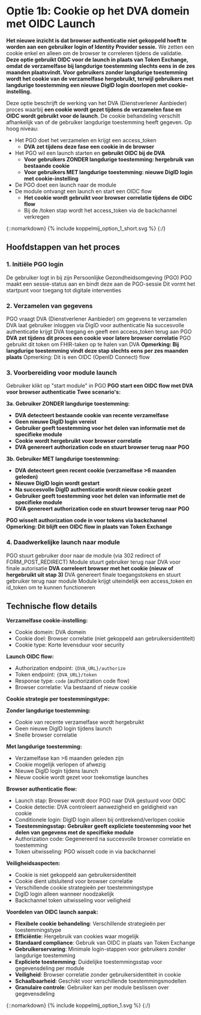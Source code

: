 # Optie 1b: Cookie op het DVA domein met OIDC Launch

**Het nieuwe inzicht is dat browser authenticatie niet gekoppeld hoeft te worden aan een gebruiker login of Identity Provider sessie.** We zetten een cookie enkel en alleen om de browser te correleren tijdens de validatie. **Deze optie gebruikt OIDC voor de launch in plaats van Token Exchange, omdat de verzamelfase bij langdurige toestemming slechts eens in de zes maanden plaatsvindt. Voor gebruikers zonder langdurige toestemming wordt het cookie van de verzamelfase hergebruikt, terwijl gebruikers met langdurige toestemming een nieuwe DigID login doorlopen met cookie-instelling.**

Deze optie beschrijft de werking van het DVA (Dienstverlener Aanbieder) proces waarbij **een cookie wordt gezet tijdens de verzamelen fase en OIDC wordt gebruikt voor de launch**. De cookie behandeling verschilt afhankelijk van of de gebruiker langdurige toestemming heeft gegeven. Op hoog niveau:

* Het PGO doet het verzamelen en krijgt een access_token
  * **DVA zet tijdens deze fase een cookie in de browser**
* Het PGO wil een launch starten en **gebruikt OIDC bij de DVA**
  * **Voor gebruikers ZONDER langdurige toestemming: hergebruik van bestaande cookie**
  * **Voor gebruikers MET langdurige toestemming: nieuwe DigID login met cookie-instelling**
* De PGO doet een launch naar de module
* De module ontvangt een launch en start een OIDC flow
  * **Het cookie wordt gebruikt voor browser correlatie tijdens de OIDC flow**
  * Bij de /token stap wordt het access_token via de backchannel verkregen

{::nomarkdown}
{% include koppelmij_option_1_short.svg %}
{:/}

## Hoofdstappen van het proces

### 1. Initiële PGO login
De gebruiker logt in bij zijn Persoonlijke Gezondheidsomgeving (PGO)
PGO maakt een sessie-status aan en bindt deze aan de PGO-sessie
Dit vormt het startpunt voor toegang tot digitale interventies

### 2. Verzamelen van gegevens
PGO vraagt DVA (Dienstverlener Aanbieder) om gegevens te verzamelen
DVA laat gebruiker inloggen via DigID voor authenticatie
Na succesvolle authenticatie krijgt DVA toegang en geeft een access_token terug aan PGO
**DVA zet tijdens dit proces een cookie voor latere browser correlatie**
PGO gebruikt dit token om FHIR-taken op te halen van DVA
**Opmerking: Bij langdurige toestemming vindt deze stap slechts eens per zes maanden plaats**
Opmerking: Dit is een OIDC (OpenID Connect) flow

### 3. Voorbereiding voor module launch
Gebruiker klikt op "start module" in PGO
**PGO start een OIDC flow met DVA voor browser authenticatie**
**Twee scenario's:**

**3a. Gebruiker ZONDER langdurige toestemming:**
- **DVA detecteert bestaande cookie van recente verzamelfase**
- **Geen nieuwe DigID login vereist**
- **Gebruiker geeft toestemming voor het delen van informatie met de specifieke module**
- **Cookie wordt hergebruikt voor browser correlatie**
- **DVA genereert authorization code en stuurt browser terug naar PGO**

**3b. Gebruiker MET langdurige toestemming:**
- **DVA detecteert geen recent cookie (verzamelfase >6 maanden geleden)**
- **Nieuwe DigID login wordt gestart**
- **Na succesvolle DigID authenticatie wordt nieuw cookie gezet**
- **Gebruiker geeft toestemming voor het delen van informatie met de specifieke module**
- **DVA genereert authorization code en stuurt browser terug naar PGO**

**PGO wisselt authorization code in voor tokens via backchannel**
**Opmerking: Dit blijft een OIDC flow in plaats van Token Exchange**

### 4. Daadwerkelijke launch naar module
PGO stuurt gebruiker door naar de module (via 302 redirect of FORM_POST_REDIRECT)
Module stuurt gebruiker terug naar DVA voor finale autorisatie
**DVA correleert browser met het cookie (nieuw of hergebruikt uit stap 3)**
DVA genereert finale toegangstokens en stuurt gebruiker terug naar module
Module krijgt uiteindelijk een access_token en id_token om te kunnen functioneren

## Technische flow details

**Verzamelfase cookie-instelling:**
- Cookie domein: DVA domein
- Cookie doel: Browser correlatie (niet gekoppeld aan gebruikersidentiteit)
- Cookie type: Korte levensduur voor security

**Launch OIDC flow:**
- Authorization endpoint: `{DVA_URL}/authorize`
- Token endpoint: `{DVA_URL}/token`
- Response type: `code` (authorization code flow)
- Browser correlatie: Via bestaand of nieuw cookie

**Cookie strategie per toestemmingstype:**

**Zonder langdurige toestemming:**
- Cookie van recente verzamelfase wordt hergebruikt
- Geen nieuwe DigID login tijdens launch
- Snelle browser correlatie

**Met langdurige toestemming:**
- Verzamelfase kan >6 maanden geleden zijn
- Cookie mogelijk verlopen of afwezig
- Nieuwe DigID login tijdens launch
- Nieuw cookie wordt gezet voor toekomstige launches

**Browser authenticatie flow:**
- Launch stap: Browser wordt door PGO naar DVA gestuurd voor OIDC
- Cookie detectie: DVA controleert aanwezigheid en geldigheid van cookie
- Conditionele login: DigID login alleen bij ontbrekend/verlopen cookie
- **Toestemmingsstap: Gebruiker geeft expliciete toestemming voor het delen van gegevens met de specifieke module**
- Authorization code: Gegenereerd na succesvolle browser correlatie en toestemming
- Token uitwisseling: PGO wisselt code in via backchannel

**Veiligheidsaspecten:**
- Cookie is niet gekoppeld aan gebruikersidentiteit
- Cookie dient uitsluitend voor browser correlatie
- Verschillende cookie strategieën per toestemmingstype
- DigID login alleen wanneer noodzakelijk
- Backchannel token uitwisseling voor veiligheid

**Voordelen van OIDC launch aanpak:**
- **Flexibele cookie behandeling**: Verschillende strategieën per toestemmingstype
- **Efficiëntie**: Hergebruik van cookies waar mogelijk
- **Standaard compliance**: Gebruik van OIDC in plaats van Token Exchange
- **Gebruikerservaring**: Minimale login-stappen voor gebruikers zonder langdurige toestemming
- **Expliciete toestemming**: Duidelijke toestemmingsstap voor gegevensdeling per module
- **Veiligheid**: Browser correlatie zonder gebruikersidentiteit in cookie
- **Schaalbaarheid**: Geschikt voor verschillende toestemmingsmodellen
- **Granulaire controle**: Gebruiker kan per module beslissen over gegevensdeling

{::nomarkdown}
{% include koppelmij_option_1.svg %}
{:/}
